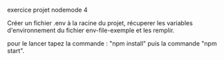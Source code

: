 exercice projet nodemode 4

Créer un fichier .env à la racine du projet, récuperer les variables d'environnement du fichier env-file-exemple et les remplir.

pour le lancer tapez la commande : "npm install" puis la commande "npm start".
